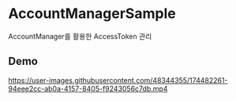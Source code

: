 # AccountManagerSample
AccountManager를 활용한 AccessToken 관리

## Demo
https://user-images.githubusercontent.com/48344355/174482261-94eee2cc-ab0a-4157-8405-f9243056c7db.mp4
